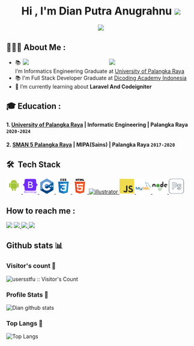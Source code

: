 <h1 align="center">Hi , I'm Dian Putra Anugrahnu <img src="https://media.giphy.com/media/hvRJCLFzcasrR4ia7z/giphy.gif" width="35"></h1>
  <p align="center">
  <a href="https://github.com/DenverCoder1/readme-typing-svg"><img src="https://readme-typing-svg.herokuapp.com?lines=Informatics+Engineering+Graduate;Class+Of+2020;Enthusiastic+About+New+Things&center=true&width=500&height=50"></a>
</p>

## 👨🏻‍💻 About Me :
<img align='right' src="https://1.bp.blogspot.com/-17BuSJ7QAdE/WeYZIQD69TI/AAAAAAAAHKw/GZiw3kRbMiUltbr2eYhu2cP0voQVhtXdwCLcBGAs/s1600/21.jpg" width="230"> 
<img align='right'
src="https://help.dicoding.com/wp-content/uploads/2021/01/dicoding-edit-1.jpg" width="230">

- 📚 I’m Informatics Engineering Graduate at <a href="https://www.upr.ac.id/">University of Palangka Raya</a> 
- 📚 I'm Full Stack Developer Graduate at <a href="https://www.dicoding.com/">Dicoding Academy Indonesia<a/> 
- 🌱 I’m currently learning about <strong>Laravel And Codeigniter</strong>
  
## 🎓 Education :
#### 1. [University of Palangka Raya](https://www.upr.ac.id/) | Informatic Engineering | Palangka Raya `2020-2024`
#### 2. [SMAN 5 Palangka Raya](https://sman5palangkaraya.sch.id/) | MIPA(Sains) | Palangka Raya `2017-2020`

## 🛠 &nbsp;Tech Stack
<p align="left"> <a href="https://developer.android.com" target="_blank" rel="noreferrer"> <img
      src="https://raw.githubusercontent.com/devicons/devicon/master/icons/android/android-original-wordmark.svg"
      alt="android" width="40" height="40" /> </a> <a href="https://getbootstrap.com" target="_blank" rel="noreferrer">
    <img src="https://raw.githubusercontent.com/devicons/devicon/master/icons/bootstrap/bootstrap-plain-wordmark.svg"
      alt="bootstrap" width="40" height="40" /> </a> </a> <a href="https://www.w3schools.com/cpp/" target="_blank" rel="noreferrer">
    <img src="https://raw.githubusercontent.com/devicons/devicon/master/icons/cplusplus/cplusplus-original.svg"
      alt="cplusplus" width="40" height="40" /> </a> <a href="https://www.w3schools.com/css/" target="_blank"
    rel="noreferrer"> <img
      src="https://raw.githubusercontent.com/devicons/devicon/master/icons/css3/css3-original-wordmark.svg" alt="css3"
      width="40" height="40" /> </a> <a href="https://www.w3.org/html/" target="_blank" rel="noreferrer"> <img
      src="https://raw.githubusercontent.com/devicons/devicon/master/icons/html5/html5-original-wordmark.svg"
      alt="html5" width="40" height="40" /> </a> <a href="https://www.adobe.com/in/products/illustrator.html"
    target="_blank" rel="noreferrer"> <img
      src="https://www.vectorlogo.zone/logos/adobe_illustrator/adobe_illustrator-icon.svg" alt="illustrator" width="40"
      height="40" /> </a> <a href="https://developer.mozilla.org/en-US/docs/Web/JavaScript" target="_blank"
    rel="noreferrer"> <img
      src="https://raw.githubusercontent.com/devicons/devicon/master/icons/javascript/javascript-original.svg"
      alt="javascript" width="40" height="40" /> </a> <a href="https://kotlinlang.org" target="_blank" rel="noreferrer">
  </a> <a href="https://www.mysql.com/" target="_blank" rel="noreferrer"> <img
      src="https://raw.githubusercontent.com/devicons/devicon/master/icons/mysql/mysql-original-wordmark.svg"
      alt="mysql" width="40" height="40" /> </a> </a> <a href="https://nodejs.org" target="_blank" rel="noreferrer"> <img
      src="https://raw.githubusercontent.com/devicons/devicon/master/icons/nodejs/nodejs-original-wordmark.svg"
      alt="nodejs" width="40" height="40" /> </a>
     </a> <a href="https://www.photoshop.com/en" target="_blank"
    rel="noreferrer"> <img
      src="https://raw.githubusercontent.com/devicons/devicon/master/icons/photoshop/photoshop-line.svg" alt="photoshop"
      width="40" height="40" /> </a> </a></p>
      
## How to reach me :
<img src="https://img.shields.io/badge/dianpea00@gmail.com-%23D14836.svg?&style=for-the-badge&logo=gmail&logoColor=white" href="dianpea00@gmail.com">
<a  href="https://www.instagram.com/ianisasi_nh3/">
<img src="https://img.shields.io/badge/ianisasi_nh3-%23E4405F.svg?&style=for-the-badge&logo=instagram&logoColor=white">
</a>

<a href="https://www.linkedin.com/in/dian-putra-anugrahnu-85bb491a6/">
<img src="https://img.shields.io/badge/Dian Putra Anugrahnu-%230077B5.svg?&style=for-the-badge&logo=linkedin&logoColor=white" >
</a>
<a href="https://github.com/usersstfu">
<img src="https://img.shields.io/badge/usersstfu-000000.svg?&style=for-the-badge&logo=github&logoColor=white">
</a>

## Github stats 📊
### Visitor's count 👀
<p><img src="https://profile-counter.glitch.me/{usersstfu}/count.svg" alt="usersstfu :: Visitor's Count" /></p>

### Profile Stats 🎹
![Dian github stats](https://github-readme-stats.vercel.app/api?username=usersstfu&count_private=true&show_icons=true&theme=radical&include_all_commits=true)

### Top Langs 👅
![Top Langs](https://github-readme-stats.vercel.app/api/top-langs/?username=usersstfu&langs_count=10&theme=tokyonight&layout=compact)

